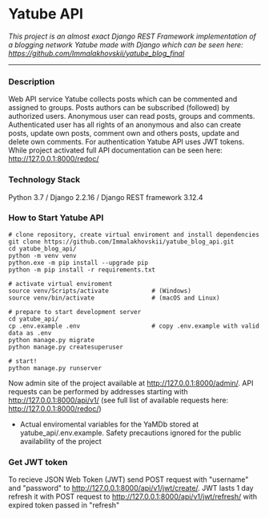 # Yatube API #
*This project is an almost exact Django REST Framework implementation of a blogging network Yatube made with Django which can be seen here: https://github.com/Immalakhovskii/yatube_blog_final*
****
### Description ###
Web API service Yatube collects posts which can be commented and assigned to groups. Posts authors can be subscribed (followed) by authorized users. Anonymous user can read posts, groups and comments. Authenticated user has all rights of an anonymous and also can create posts, update own posts, comment own and others posts, update and delete own comments. For authentication Yatube API uses JWT tokens. While project activated full API documentation can be seen here: http://127.0.0.1:8000/redoc/

### Technology Stack ###
Python 3.7 / Django 2.2.16 / Django REST framework 3.12.4

### How to Start Yatube API ###
```
# clone repository, create virtual enviroment and install dependencies
git clone https://github.com/Immalakhovskii/yatube_blog_api.git
cd yatube_blog_api/
python -m venv venv
python.exe -m pip install --upgrade pip
python -m pip install -r requirements.txt

# activate virtual enviroment 
source venv/Scripts/activate            # (Windows) 
source venv/bin/activate                # (macOS and Linux)

# prepare to start development server
cd yatube_api/
cp .env.example .env                    # copy .env.example with valid data as .env
python manage.py migrate
python manage.py createsuperuser

# start!
python manage.py runserver
```
Now admin site of the project available at http://127.0.0.1:8000/admin/. API requests can be performed by addresses starting with http://127.0.0.1:8000/api/v1/ (see full list of available requests here: http://127.0.0.1:8000/redoc/)

- Actual enviromental variables for the YaMDb stored at yatube_api/.env.example. Safety precautions ignored for the public availability of the project

### Get JWT token ###

To recieve JSON Web Token (JWT) send POST request with "username" and "password" to http://127.0.0.1:8000/api/v1/jwt/create/. JWT lasts 1 day refresh it with POST request to http://127.0.0.1:8000/api/v1/jwt/refresh/ with expired token passed in "refresh"
